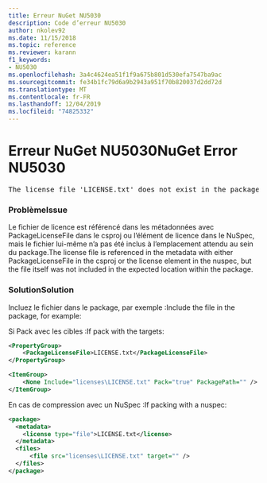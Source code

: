 ```yaml
---
title: Erreur NuGet NU5030
description: Code d’erreur NU5030
author: nkolev92
ms.date: 11/15/2018
ms.topic: reference
ms.reviewer: karann
f1_keywords:
- NU5030
ms.openlocfilehash: 3a4c4624ea51f1f9a675b801d530efa7547ba9ac
ms.sourcegitcommit: fe34b1fc79d6a9b2943a951f70b820037d2dd72d
ms.translationtype: MT
ms.contentlocale: fr-FR
ms.lasthandoff: 12/04/2019
ms.locfileid: "74825332"
---
```

# <a name="nuget-error-nu5030"></a><span data-ttu-id="b4b95-103">Erreur NuGet NU5030</span><span class="sxs-lookup"><span data-stu-id="b4b95-103">NuGet Error NU5030</span></span>
<pre>The license file 'LICENSE.txt' does not exist in the package.</pre>

### <a name="issue"></a><span data-ttu-id="b4b95-104">Problème</span><span class="sxs-lookup"><span data-stu-id="b4b95-104">Issue</span></span>

<span data-ttu-id="b4b95-105">Le fichier de licence est référencé dans les métadonnées avec PackageLicenseFile dans le csproj ou l’élément de licence dans le NuSpec, mais le fichier lui-même n’a pas été inclus à l’emplacement attendu au sein du package.</span><span class="sxs-lookup"><span data-stu-id="b4b95-105">The license file is referenced in the metadata with either PackageLicenseFile in the csproj or the license element in the nuspec, but the file itself was not included in the expected location within the package.</span></span>


### <a name="solution"></a><span data-ttu-id="b4b95-106">Solution</span><span class="sxs-lookup"><span data-stu-id="b4b95-106">Solution</span></span>

<span data-ttu-id="b4b95-107">Incluez le fichier dans le package, par exemple :</span><span class="sxs-lookup"><span data-stu-id="b4b95-107">Include the file in the package, for example:</span></span>

<span data-ttu-id="b4b95-108">Si Pack avec les cibles :</span><span class="sxs-lookup"><span data-stu-id="b4b95-108">If pack with the targets:</span></span>

```xml
<PropertyGroup>
    <PackageLicenseFile>LICENSE.txt</PackageLicenseFile>
</PropertyGroup>

<ItemGroup>
    <None Include="licenses\LICENSE.txt" Pack="true" PackagePath="" />
</ItemGroup>
```

<span data-ttu-id="b4b95-109">En cas de compression avec un NuSpec :</span><span class="sxs-lookup"><span data-stu-id="b4b95-109">If packing with a nuspec:</span></span>

```xml
<package>
  <metadata>
    <license type="file">LICENSE.txt</license>
  </metadata>
  <files>
      <file src="licenses\LICENSE.txt" target="" />
  </files>
</package>
```

